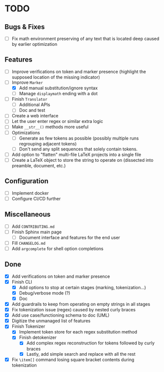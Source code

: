 # TODO

## Bugs & Fixes

- [ ] Fix math environment preserving of any text that is located deep caused by earlier optimization

## Features

- [ ] Improve verifications on token and marker presence (highlight the supposed location of the missing indicator)
- [ ] Improve `Marker`
    - [x] Add manual substitution/ignore syntax
    - [ ] Manage `displaymath` ending with a dot
- [ ] Finish `Translator`
    - [ ] Additional APIs
    - [ ] Doc and test
- [ ] Create a web interface
- [ ] Let the user enter regex or similar extra logic
- [ ] Make `__str__()` methods more useful
- [ ] Optimizations
    - [ ] Generate as few tokens as possible (possibly multiple runs regrouping adjacent tokens)
    - [ ] Don't send any split sequences that solely contain tokens.
- [ ] Add option to "flatten" multi-file LaTeX projects into a single file
- [ ] Create a LaTeX object to store the string to operate on (dissected into preamble, document, etc.)

## Configuration

- [ ] Implement docker
- [ ] Configure CI/CD further

## Miscellaneous

- [ ] Add `CONTRIBUTING.md`
- [ ] Finish Sphinx main page
    - [ ] Document interface and features for the end user
- [ ] Fill `CHANGELOG.md`
- [ ] Add `argcomplete` for shell option completions

## Done

- [x] Add verifications on token and marker presence
- [x] Finish CLI
    - [x] Add options to stop at certain stages (marking, tokenization...)
    - [x] Debug/verbose mode (?)
    - [x] Doc
- [x] Add guardrails to keep from operating on empty strings in all stages
- [x] Fix tokenization issue (regex) caused by nested curly braces
- [x] Add use case/functioning schema to doc (UML)
- [x] Digitize the unmanaged list of features
- [x] Finish Tokenizer
    - [x] Implement token store for each regex substitution method
    - [x] Finish detokenizer
        - [x] Add complex regex reconstruction for tokens followed by curly braces
        - [x] Lastly, add simple search and replace with all the rest
- [x] Fix `\item[]` command losing square bracket contents during tokenization
